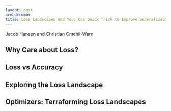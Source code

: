 ```yaml
---
layout: post
breadcrumb:
title: Loss Landscapes and You; One Quick Trick to Improve Generalizability
---
```

Jacob Hansen and Christian Cmehil-Warn

## Why Care about Loss?


## Loss vs Accuracy



## Exploring the Loss Landscape


## Optimizers: Terraforming Loss Landscapes


